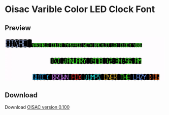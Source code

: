 # Oisac Varible Color LED Clock Font 

## Preview 
![Oisac Color Variable Typeface Previe](images/oisac.gif)
## Download
Download [OISAC version 0.100](fonts/oisac0.100.zip)

